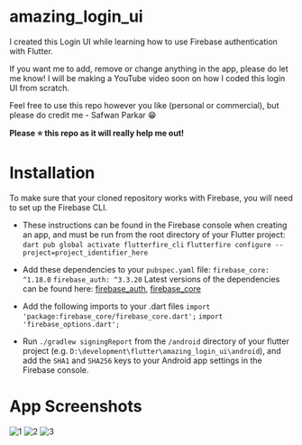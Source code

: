 # amazing_login_ui

I created this Login UI while learning how to use Firebase authentication with Flutter.

If you want me to add, remove or change anything in the app, please do let me know! I will be making a YouTube video soon on how I coded this login UI from scratch.

Feel free to use this repo however you like (personal or commercial), but please do credit me - Safwan Parkar 😁

**Please ⭐ this repo as it will really help me out!**

# Installation

To make sure that your cloned repository works with Firebase, you will need to set up the Firebase CLI.

- These instructions can be found in the Firebase console when creating an app, and must be run from the root directory of your Flutter project:
  `dart pub global activate flutterfire_cli`
  `flutterfire configure --project=project_identifier_here`

- Add these dependencies to your `pubspec.yaml` file:
  `firebase_core: ^1.18.0`
  `firebase_auth: ^3.3.20`
  Latest versions of the dependencies can be found here: [firebase_auth](https://pub.dev/packages/firebase_auth), [firebase_core](https://pub.dev/packages/firebase_core)

- Add the following imports to your .dart files
  `import 'package:firebase_core/firebase_core.dart';`
  `import 'firebase_options.dart';`

- Run `./gradlew signingReport` from the `/android` directory of your flutter project (e.g. `D:\development\flutter\amazing_login_ui\android`), and add the `SHA1` and `SHA256` keys to your Android app settings in the Firebase console.

# App Screenshots

![1](https://i.imgur.com/EX4nwPG.png) ![2](https://i.imgur.com/rFAysSn.png) ![3](https://i.imgur.com/gfX4wEF.png)
